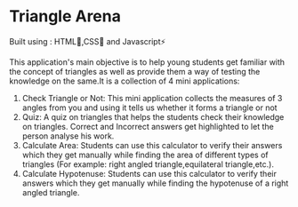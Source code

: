 # Triangle Arena

Built using : HTML🔧,CSS🎨 and Javascript⚡

This application's main objective is to help young students get familiar with the concept of triangles as well as provide them a way of testing the knowledge on the same.It is a collection of 4 mini applications:
1) Check Triangle or Not: This mini application collects the measures of 3 angles from you and using it tells us whether it forms a triangle or not
2) Quiz: A quiz on triangles that helps the students check their knowledge on triangles. Correct and Incorrect answers get highlighted to let the person analyse his work.
3) Calculate Area: Students can use this calculator to verify their answers which they get manually while finding the area of different types of triangles (For example: right angled triangle,equilateral triangle,etc.).
4) Calculate Hypotenuse: Students can use this calculator to verify their answers which they get manually while finding the hypotenuse of a right angled triangle.
